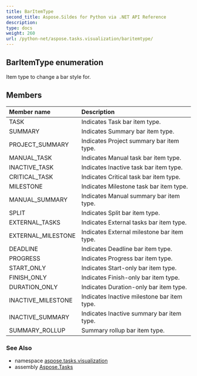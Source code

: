 ```yaml
---
title: BarItemType
second_title: Aspose.Sildes for Python via .NET API Reference
description: 
type: docs
weight: 260
url: /python-net/aspose.tasks.visualization/baritemtype/
---
```


## BarItemType enumeration

Item type to change a bar style for.

## Members
| Member name | Description |
| :- | :- |
|TASK|Indicates Task bar item type.|
|SUMMARY|Indicates Summary bar item type.|
|PROJECT_SUMMARY|Indicates Project summary bar item type.|
|MANUAL_TASK|Indicates Manual task bar item type.|
|INACTIVE_TASK|Indicates Inactive task bar item type.|
|CRITICAL_TASK|Indicates Critical task bar item type.|
|MILESTONE|Indicates Milestone task bar item type.|
|MANUAL_SUMMARY|Indicates Manual summary bar item type.|
|SPLIT|Indicates Split bar item type.|
|EXTERNAL_TASKS|Indicates External tasks bar item type.|
|EXTERNAL_MILESTONE|Indicates External milestone bar item type.|
|DEADLINE|Indicates Deadline bar item type.|
|PROGRESS|Indicates Progress bar item type.|
|START_ONLY|Indicates Start-only bar item type.|
|FINISH_ONLY|Indicates Finish-only bar item type.|
|DURATION_ONLY|Indicates Duration-only bar item type.|
|INACTIVE_MILESTONE|Indicates Inactive milestone bar item type.|
|INACTIVE_SUMMARY|Indicates Inactive summary bar item type.|
|SUMMARY_ROLLUP|Summary rollup bar item type.|

### See Also

* namespace [aspose.tasks.visualization](../../aspose.tasks.visualization/)
* assembly [Aspose.Tasks](/tasks/python-net/)

